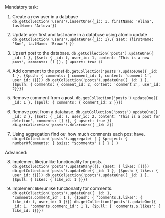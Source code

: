 Mandatory task:

1. Create a new user in a database
`db.getCollection('users').insertOne({_id: 1, firstName: 'Alina', lastName: 'Arlova'})`

2. Update user first and last name in a database using atomic update
`db.getCollection('users').updateOne({_id: 1},{ $set: {firstName: 'Sue', lastName: 'Brown'} })`

3. Upsert post to the database.
`db.getCollection('posts').updateOne({ _id: 1 }, {$set: { _id: 1, user_id: 1, content: 'This is a new post', comments: [] }}, { upsert: true })`

4. Add comment to the post
`db.getCollection('posts').updateOne({ _id: 1 }, {$push: { comments: { comment_id: 1, content: 'comment 1', user_id: 1}}})
 db.getCollection('posts').updateOne({ _id: 1 }, {$push: { comments: { comment_id: 2, content: 'comment 2', user_id: 2}}})`

5. Remove comment from a post.
`db.getCollection('posts').updateOne({ _id: 1 }, {$pull: { comments: { comment_id: 2 }}})`

6. Remove post from a database.
`db.getCollection('posts').updateOne({ _id: 2 }, {$set: { _id: 2, user_id: 2, content: 'This is a post for deletion', comments: [] }}, { upsert: true })
 db.getCollection('posts').deleteOne({ _id: 2})`

7. Using aggregation find out how much comments each post have.
`db.getCollection('posts').aggregate(
  [
     {
        $project: {
           numberOfComments: { $size: "$comments" }
        }
     }
  ]
)`

Advanced:

8. Implement like/unlike functionality for posts.
`db.getCollection('posts').updateMany({}, {$set: { likes: []}})
 db.getCollection('posts').updateOne({ _id: 1 }, {$push: { likes: { user_id: 3}}})
 db.getCollection('posts').updateOne({ _id: 1 }, {$pull: { likes: { like_id: 1 }}})`

9. Implement like/unlike functionality for comments.
`db.getCollection('posts').updateOne({ _id: 1, 'comments.comment_id': 1 }, {$push: { 'comments.$.likes': { like_id: 1, user_id: 3 }}})
 db.getCollection('posts').updateOne({ _id: 1, 'comments.comment_id': 1 }, {$pull: { 'comments.$.likes': { like_id: 1}}})`
